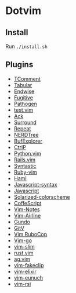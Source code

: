 Dotvim
======

Install
-------

Run `./install.sh`


Plugins
-------


*  [TComment](https://github.com/tomtom/tcomment_vim)
*  [Tabular](https://github.com/godlygeek/tabular)
*  [Endwise](https://github.com/tpope/vim-endwise)
*  [Fugitive](https://github.com/tpope/vim-fugitive)
*  [Pathogen](https://github.com/tpope/vim-pathogen)
*  [test.vim](https://github.com/janko-m/vim-test)
*  [Ack](https://github.com/mileszs/ack.vim)
*  [Surround](https://github.com/tpope/vim-surround)
*  [Repeat](https://github.com/tpope/vim-repeat)
*  [NERDTree](https://github.com/scrooloose/nerdtree)
*  [BufExplorer](https://github.com/scrooloose/nerdtree)
*  [CtrlP](https://github.com/kien/ctrlp.vim)
*  [Python.vim](https://github.com/hdima/python-syntax)
*  [Rails.vim](https://github.com/tpope/vim-rails)
*  [Syntastic](https://github.com/scrooloose/syntastic)
*  [Ruby-vim](https://github.com/vim-ruby/vim-ruby)
*  [Haml](https://github.com/tpope/vim-haml)
*  [Javascript-syntax](https://github.com/jelera/vim-javascript-syntax)
*  [Javascript](https://github.com/pangloss/vim-javascript)
*  [Solarized-colorscheme](https://github.com/altercation/vim-colors-solarized)
*  [CoffeScript](https://github.com/kchmck/vim-coffee-script)
*  [Vim-Notes](https://github.com/xolox/vim-notes)
*  [Vim-Airline](https://github.com/bling/vim-airline)
*  [Gundo](https://github.com/sjl/gundo.vim)
*  [GitV](https://github.com/gregsexton/gitv)
*  [Vim RuboCop](https://github.com/ngmy/vim-rubocop)
*  [Vim-go](https://github.com/fatih/vim-go)
*  [vim-slim](https://github.com/slim-template/vim-slim)
*  [rust.vim](https://github.com/rust-lang/rust.vim)
*  [ag.vim](https://github.com/rking/ag.vim)
*  [vim-fakeclip](https://github.com/congma/vim-fakeclip)
*  [vim-elixir](https://github.com/elixir-lang/vim-elixir)
*  [vim-eunuch](https://github.com/tpope/vim-eunuch)
*  [vim-rsi](https://github.com/tpope/vim-rsi)
